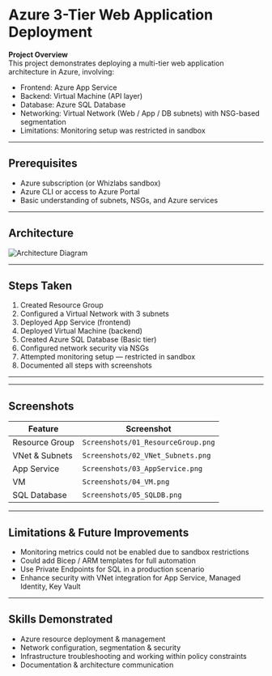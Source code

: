 # Azure 3-Tier Web Application Deployment

**Project Overview**  
This project demonstrates deploying a multi-tier web application architecture in Azure, involving:  
- Frontend: Azure App Service  
- Backend: Virtual Machine (API layer)  
- Database: Azure SQL Database  
- Networking: Virtual Network (Web / App / DB subnets) with NSG-based segmentation  
- Limitations: Monitoring setup was restricted in sandbox

---

## Prerequisites  
- Azure subscription (or Whizlabs sandbox)  
- Azure CLI or access to Azure Portal  
- Basic understanding of subnets, NSGs, and Azure services

---

## Architecture  
![Architecture Diagram](Architecture_Diagram.png)

---

## Steps Taken  

1. Created Resource Group  
2. Configured a Virtual Network with 3 subnets  
3. Deployed App Service (frontend)  
4. Deployed Virtual Machine (backend)  
5. Created Azure SQL Database (Basic tier)  
6. Configured network security via NSGs  
7. Attempted monitoring setup — restricted in sandbox  
8. Documented all steps with screenshots  

--- 

---

## Screenshots  

| Feature | Screenshot |
|--------|------------|
| Resource Group | `Screenshots/01_ResourceGroup.png` |
| VNet & Subnets | `Screenshots/02_VNet_Subnets.png` |
| App Service | `Screenshots/03_AppService.png` |
| VM | `Screenshots/04_VM.png` |
| SQL Database | `Screenshots/05_SQLDB.png` |
---

## Limitations & Future Improvements  
- Monitoring metrics could not be enabled due to sandbox restrictions  
- Could add Bicep / ARM templates for full automation  
- Use Private Endpoints for SQL in a production scenario  
- Enhance security with VNet integration for App Service, Managed Identity, Key Vault

---

## Skills Demonstrated  
- Azure resource deployment & management  
- Network configuration, segmentation & security  
- Infrastructure troubleshooting and working within policy constraints  
- Documentation & architecture communication



